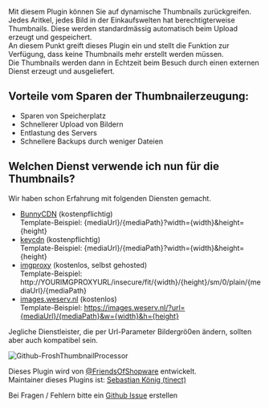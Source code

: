 Mit diesem Plugin können Sie auf dynamische Thumbnails zurückgreifen.  
Jedes Aritkel, jedes Bild in der Einkaufswelten hat berechtigterweise Thumbnails. Diese werden standardmässig
automatisch beim Upload erzeugt und gespeichert.  
An diesem Punkt greift dieses Plugin ein und stellt die Funktion zur Verfügung, dass keine Thumbnails mehr erstellt
werden müssen.  
Die Thumbnails werden dann in Echtzeit beim Besuch durch einen externen Dienst erzeugt und ausgeliefert.

## Vorteile vom Sparen der Thumbnailerzeugung:
- Sparen von Speicherplatz
- Schnellerer Upload von Bildern
- Entlastung des Servers
- Schnellere Backups durch weniger Dateien

## Welchen Dienst verwende ich nun für die Thumbnails?
Wir haben schon Erfahrung mit folgenden Diensten gemacht.
- [BunnyCDN](https://bunnycdn.com) (kostenpflichtig)  
  Template-Beispiel: {mediaUrl}/{mediaPath}?width={width}&height={height}
- [keycdn](https://www.keycdn.com/support/image-processing) (kostenpflichtig)  
  Template-Beispiel: {mediaUrl}/{mediaPath}?width={width}&height={height}
- [imgproxy](https://imgproxy.net/) (kostenlos, selbst gehosted)  
  Template-Beispiel: http://YOURIMGPROXYURL/insecure/fit/{width}/{height}/sm/0/plain/{mediaUrl}/{mediaPath}
- [images.weserv.nl](https://images.weserv.nl/) (kostenlos)  
  Template-Beispiel: https://images.weserv.nl/?url={mediaUrl}/{mediaPath}&w={width}&h={height}

Jegliche Dienstleister, die per Url-Parameter Bildergrö0en ändern, sollten aber auch kompatibel sein.

![Github-FroshThumbnailProcessor](https://img.shields.io/badge/Github-FroshThumbnailProcessor-green.svg)

Dieses Plugin wird von [@FriendsOfShopware](https://store.shopware.com/friends-of-shopware.html) entwickelt.  
Maintainer dieses Plugins ist: [Sebastian König (tinect)](https://github.com/tinect)

Bei Fragen / Fehlern bitte ein [Github Issue](https://github.com/FriendsOfShopware/FroshThumbnailProcessor/issues/new) erstellen
